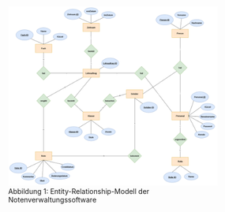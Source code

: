 <figure>
  <img src="https://raw.githubusercontent.com/notenverwaltung/Notenverwaltungssoftware/master/Bilder/Entity-Relationship-Modell.png">
  <figcaption>Abbildung 1: Entity-Relationship-Modell der Notenverwaltungssoftware</figcaption>
</figure>
